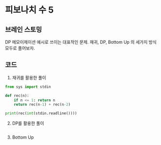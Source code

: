 # 피보나치 수 5


## 브레인 스토밍

DP 메모이제이션 예시로 쓰이는 대표적인 문제. 재귀, DP, Bottom Up 의 세가지 방식 모두로 풀어보자.


## 코드

1. 재귀를 활용한 풀이
```python
from sys import stdin

def rec(n):
    if n <= 1: return n
    return rec(n-1) + rec(n-2)

print(rec(int(stdin.readline())))
```

2. DP를 활용한 풀이
```python
```

3. Bottom Up

```python
```
